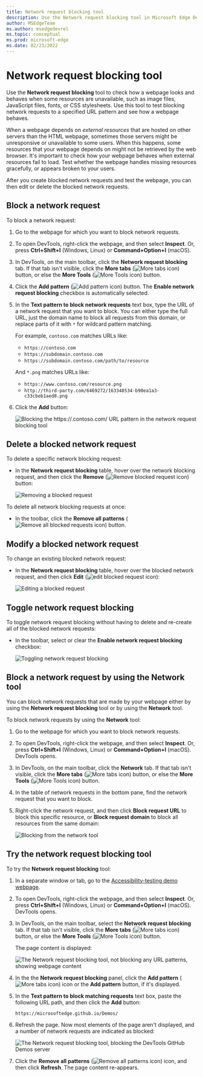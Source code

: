 ```yaml
---
title: Network request blocking tool
description: Use the Network request blocking tool in Microsoft Edge DevTools to block selected network requests, to find out how webpages look and behave when some resources are not available.
author: MSEdgeTeam
ms.author: msedgedevrel
ms.topic: conceptual
ms.prod: microsoft-edge
ms.date: 02/23/2022
---
```

# Network request blocking tool

Use the **Network request blocking** tool to check how a webpage looks and behaves when some resources are unavailable, such as image files, JavaScript files, fonts, or CSS stylesheets.  Use this tool to test blocking network requests to a specified URL pattern and see how a webpage behaves.

When a webpage depends on _external resources_ that are hosted on other servers than the HTML webpage, sometimes those servers might be unresponsive or unavailable to some users. When this happens, some resources that your webpage depends on might not be retrieved by the web browser.  It's important to check how your webpage behaves when external resources fail to load.  Test whether the webpage handles missing resources gracefully, or appears broken to your users.

After you create blocked network requests and test the webpage, you can then edit or delete the blocked network requests.


<!-- ====================================================================== -->
## Block a network request

To block a network request:

1. Go to the webpage for which you want to block network requests.

1. To open DevTools, right-click the webpage, and then select **Inspect**.  Or, press **Ctrl+Shift+I** (Windows, Linux) or **Command+Option+I** (macOS).

1. In DevTools, on the main toolbar, click the **Network request blocking** tab.  If that tab isn't visible, click the **More tabs** (![More tabs icon](../icons/more-tabs-icon-light-theme.png)) button, or else the **More Tools** (![More Tools icon](../icons/more-tools-icon-light-theme.png)) button.

1. Click the **Add pattern** (![Add pattern icon](../icons/add-pattern-icon.png)) button.  The **Enable network request blocking** checkbox is automatically selected.

1. In the **Text pattern to block network requests** text box, type the URL of a network request that you want to block.  You can either type the full URL, just the domain name to block all requests from this domain, or replace parts of it with `*` for wildcard pattern matching.
   
   For example, `contoso.com` matches URLs like:

   * `https://contoso.com`
   * `https://subdomain.contoso.com`
   * `https://subdomain.contoso.com/path/to/resource`

   And `*.png` matches URLs like:
   
   * `https://www.contoso.com/resource.png`
   * `http://third-party.com/6469272/163348534-b90ea1a3-c33cbeb1aed8.png`

1. Click the **Add** button:

   ![Blocking the https://*.contoso.com/* URL pattern in the network request blocking tool](./network-request-blocking-tool-images/block-network-request.png)


<!-- ====================================================================== -->
## Delete a blocked network request

To delete a specific network blocking request:

*  In the **Network request blocking** table, hover over the network blocking request, and then click the **Remove** (![Remove blocked request icon](../icons/remove-blocked-request-icon.png)) button:

   ![Removing a blocked request](./network-request-blocking-tool-images/remove-blocked-request.png)


To delete all network blocking requests at once:

*  In the toolbar, click the **Remove all patterns** (![Remove all blocked requests icon](../icons/remove-all-blocked-requests-icon.png)) button.


<!-- ====================================================================== -->
## Modify a blocked network request

To change an existing blocked network request:

*  In the **Network request blocking** table, hover over the blocked network request, and then click **Edit** (![edit blocked request icon](../icons/edit-blocked-request-icon.png)):

   ![Editing a blocked request](./network-request-blocking-tool-images/edit-blocked-request.png)


<!-- ====================================================================== -->
## Toggle network request blocking

To toggle network request blocking without having to delete and re-create all of the blocked network requests:

*  In the toolbar, select or clear the **Enable network request blocking** checkbox:

   ![Toggling network request blocking](./network-request-blocking-tool-images/toggle-request-blocking.png)


<!-- ====================================================================== -->
## Block a network request by using the Network tool

You can block network requests that are made by your webpage either by using the **Network request blocking** tool or by using the **Network** tool.

To block network requests by using the **Network** tool:

1. Go to the webpage for which you want to block network requests.

1. To open DevTools, right-click the webpage, and then select **Inspect**.  Or, press **Ctrl+Shift+I** (Windows, Linux) or **Command+Option+I** (macOS).  DevTools opens.

1. In DevTools, on the main toolbar, click the **Network** tab.  If that tab isn't visible, click the **More tabs** (![More tabs icon](../icons/more-tabs-icon-light-theme.png)) button, or else the **More Tools** (![More Tools icon](../icons/more-tools-icon-light-theme.png)) button.

1. In the table of network requests in the bottom pane, find the network request that you want to block.

1. Right-click the network request, and then click **Block request URL** to block this specific resource, or **Block request domain** to block all resources from the same domain:

   ![Blocking from the network tool](./network-request-blocking-tool-images/block-request-from-network-tool.png)


<!-- ====================================================================== -->
## Try the network request blocking tool

To try the **Network request blocking** tool:

1. In a separate window or tab, go to the [Accessibility-testing demo webpage](https://microsoftedge.github.io/Demos/devtools-a11y-testing/).

1. To open DevTools, right-click the webpage, and then select **Inspect**.  Or, press **Ctrl+Shift+I** (Windows, Linux) or **Command+Option+I** (macOS).  DevTools opens.

1. In DevTools, on the main toolbar, select the **Network request blocking** tab.  If that tab isn't visible, click the **More tabs** (![More tabs icon](../icons/more-tabs-icon-light-theme.png)) button, or else the **More Tools** (![More Tools icon](../icons/more-tools-icon-light-theme.png)) button.

   The page content is displayed:

   ![The Network request blocking tool, not blocking any URL patterns, showing webpage content](./network-request-blocking-tool-images/network-request-blocking-tool-not-blocked.png)

1. In the the **Network request blocking** panel, click the **Add pattern** (![More tabs icon](../icons/more-tabs-icon-light-theme.png)) icon or the **Add pattern** button, if it's displayed.

1. In the **Text pattern to block matching requests** text box, paste the following URL path, and then click the **Add** button:

   ```http
   https://microsoftedge.github.io/Demos/
   ```
   
1.  Refresh the page.  Now most elements of the page aren't displayed, and a number of network requests are indicated as blocked:

    ![The Network request blocking tool, blocking the DevTools GitHub Demos server](./network-request-blocking-tool-images/network-request-blocking-tool.png)

1. Click the **Remove all patterns** (![Remove all patterns icon](../icons/network-request-blocking-tool-remove-all-patterns-icon.png)) icon, and then click **Refresh**.  The page content re-appears.
